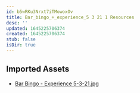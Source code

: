 ```yaml
---
id: b5wRKu3Nrxt7iTMowoxOv
title: Bar_bingo_+_experience_5 3 21 1 Resources
desc: ''
updated: 1645225706374
created: 1645225706374
stub: false
isDir: true
---
```

## Imported Assets
- [Bar Bingo - Experience 5-3-21.jpg](/assets/bar-bingo---experience-5-3-21.jpg)
